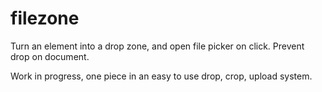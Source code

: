 # filezone

Turn an element into a drop zone, and open file picker on click.
Prevent drop on document.

Work in progress, one piece in an easy to use drop, crop, upload system.
